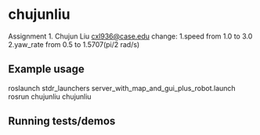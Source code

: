 # chujunliu

Assignment 1. 
Chujun Liu
cxl936@case.edu
change:
1.speed from 1.0 to 3.0
2.yaw_rate from 0.5 to 1.5707(pi/2 rad/s)

## Example usage
roslaunch stdr_launchers server_with_map_and_gui_plus_robot.launch
rosrun chujunliu chujunliu

## Running tests/demos
    

